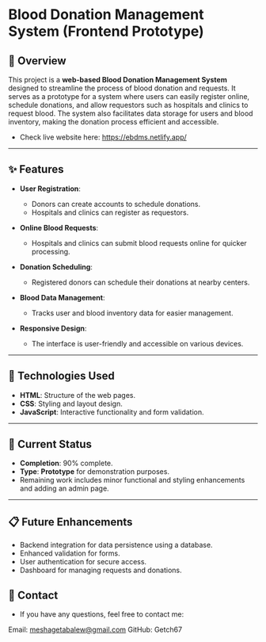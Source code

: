 # Blood Donation Management System (Frontend Prototype)

## 📖 Overview

This project is a **web-based Blood Donation Management System** designed to streamline the process of blood donation and requests.
It serves as a prototype for a system where users can easily register online, schedule donations, and allow requestors such as hospitals and clinics to request blood.
The system also facilitates data storage for users and blood inventory, making the donation process efficient and accessible.

- Check live website here: https://ebdms.netlify.app/

---

## ✨ Features

- **User Registration**:
  - Donors can create accounts to schedule donations.
  - Hospitals and clinics can register as requestors.
- **Online Blood Requests**:
  - Hospitals and clinics can submit blood requests online for quicker processing.
- **Donation Scheduling**:

  - Registered donors can schedule their donations at nearby centers.

- **Blood Data Management**:

  - Tracks user and blood inventory data for easier management.

- **Responsive Design**:
  - The interface is user-friendly and accessible on various devices.

---

## 🚀 Technologies Used

- **HTML**: Structure of the web pages.
- **CSS**: Styling and layout design.
- **JavaScript**: Interactive functionality and form validation.

---

## 🔧 Current Status

- **Completion**: 90% complete.
- **Type**: **Prototype** for demonstration purposes.
- Remaining work includes minor functional and styling enhancements and adding an admin page.

---

## 📋 Future Enhancements

- Backend integration for data persistence using a database.
- Enhanced validation for forms.
- User authentication for secure access.
- Dashboard for managing requests and donations.

## 📧 Contact

- If you have any questions, feel free to contact me:

Email: meshagetabalew@gmail.com
GitHub: Getch67
